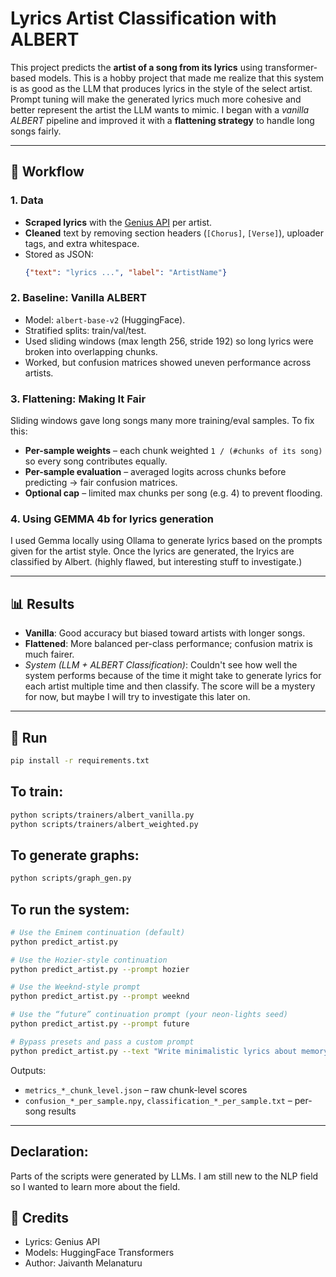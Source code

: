# Lyrics Artist Classification with ALBERT

This project predicts the **artist of a song from its lyrics** using transformer-based models. This is a hobby project that made me realize that this system is as good as the LLM that produces lyrics in the style of the select artist. Prompt tuning will make the generated lyrics much more cohesive and better represent the artist the LLM wants to mimic.
I began with a *vanilla ALBERT* pipeline and improved it with a **flattening strategy** to handle long songs fairly.

---

## 📂 Workflow

### 1. Data
- **Scraped lyrics** with the [Genius API](https://docs.genius.com/) per artist.  
- **Cleaned** text by removing section headers (`[Chorus]`, `[Verse]`), uploader tags, and extra whitespace.  
- Stored as JSON:  
  ```json
  {"text": "lyrics ...", "label": "ArtistName"}
  ```

### 2. Baseline: Vanilla ALBERT
- Model: `albert-base-v2` (HuggingFace).  
- Stratified splits: train/val/test.  
- Used sliding windows (max length 256, stride 192) so long lyrics were broken into overlapping chunks.  
- Worked, but confusion matrices showed uneven performance across artists.

### 3. Flattening: Making It Fair
Sliding windows gave long songs many more training/eval samples. To fix this:
- **Per-sample weights** – each chunk weighted `1 / (#chunks of its song)` so every song contributes equally.  
- **Per-sample evaluation** – averaged logits across chunks before predicting → fair confusion matrices.  
- **Optional cap** – limited max chunks per song (e.g. 4) to prevent flooding.

### 4. Using GEMMA 4b for lyrics generation
I used Gemma locally using Ollama to generate lyrics based on the prompts given for the artist style. Once the lyrics are generated, the lryics are classified by Albert. (highly flawed, but interesting stuff to investigate.)

---

## 📊 Results
- **Vanilla**: Good accuracy but biased toward artists with longer songs.  
- **Flattened**: More balanced per-class performance; confusion matrix is much fairer.
- *System (LLM + ALBERT Classification)*: Couldn't see how well the system performs because of the time it might take to generate lyrics for each artist multiple time and then classify. The score will be a mystery for now, but maybe I will try to investigate this later on.

---

## 🚀 Run
```bash
pip install -r requirements.txt
```
## To train:
```bash
python scripts/trainers/albert_vanilla.py
python scripts/trainers/albert_weighted.py
```
## To generate graphs:
```bash
python scripts/graph_gen.py
```

## To run the system:
```bash
# Use the Eminem continuation (default)
python predict_artist.py

# Use the Hozier-style continuation
python predict_artist.py --prompt hozier

# Use the Weeknd-style prompt
python predict_artist.py --prompt weeknd

# Use the “future” continuation prompt (your neon-lights seed)
python predict_artist.py --prompt future

# Bypass presets and pass a custom prompt
python predict_artist.py --text "Write minimalistic lyrics about memory and rain in the style of a 90s alt band..."
```

Outputs:  
- `metrics_*_chunk_level.json` – raw chunk-level scores  
- `confusion_*_per_sample.npy`, `classification_*_per_sample.txt` – per-song results

---

## Declaration:
Parts of the scripts were generated by LLMs. I am still new to the NLP field so I wanted to learn more about the field. 

## 🙌 Credits
- Lyrics: Genius API  
- Models: HuggingFace Transformers  
- Author: Jaivanth Melanaturu
